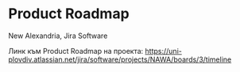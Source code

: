 # Product Roadmap
New Alexandria, Jira Software

Линк към Product Roadmap на проекта: https://uni-plovdiv.atlassian.net/jira/software/projects/NAWA/boards/3/timeline
